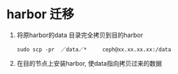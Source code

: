 # harbor 迁移
1. 将原harbor的data 目录完全拷贝到目的harbor
   
   ```
   sudo scp -pr  ／data／*     ceph@xx.xx.xx.xx:/data
   ```

2. 在目的节点上安装harbor, 使data指向拷贝过来的数据

